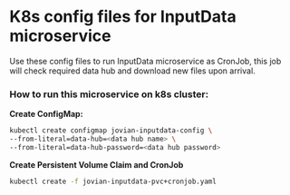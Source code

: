 # K8s config files for InputData microservice
Use these config files to run InputData microservice as CronJob, this job will 
check required data hub and download new files upon arrival.

### How to run this microservice on k8s cluster:
**Create ConfigMap:**
```bash
kubectl create configmap jovian-inputdata-config \
--from-literal=data-hub=<data hub name> \
--from-literal=data-hub-password=<data hub password>
```

**Create Persistent Volume Claim and CronJob**
```bash
kubectl create -f jovian-inputdata-pvc+cronjob.yaml
```
